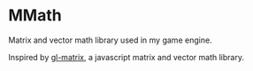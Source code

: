 # MMath
Matrix and vector math library used in my game engine.

Inspired by [gl-matrix](http://glmatrix.net/), a javascript matrix and vector math library.
